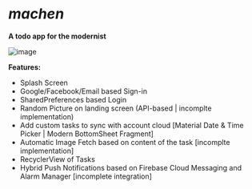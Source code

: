 # ***machen***
**A todo app for the modernist**


![image](https://user-images.githubusercontent.com/68921071/187037035-73b6b11f-4aa4-44a4-b45d-3d4d036a9214.png)


**Features:**
  - Splash Screen
  - Google/Facebook/Email based Sign-in
  - SharedPreferences based Login
  - Random Picture on landing screen (API-based | incomplte implementation)
  - Add custom tasks to sync with account cloud [Material Date & Time Picker | Modern BottomSheet Fragment]
  - Automatic Image Fetch based on content of the task [incomplte implementation]
  - RecyclerView of Tasks
  - Hybrid Push Notifications based on Firebase Cloud Messaging and  Alarm Manager [incomplete integration]
